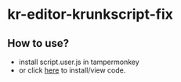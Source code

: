 # kr-editor-krunkscript-fix
## How to use?
- install script.user.js in tampermonkey
- or click [here](https://bluzed.github.io/kr-editor-krunkscript-fix/script.user.js) to install/view code.
